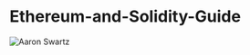# Ethereum-and-Solidity-Guide

![Aaron Swartz](https://raw.githubusercontent.com/smshen/MarkdownPhotos/master/Res/test.jpg)